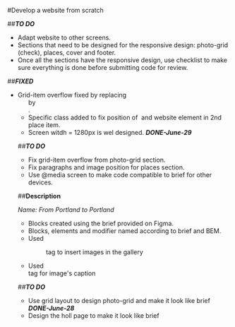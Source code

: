 #Develop a website from scratch

##**_TO DO_**
* Adapt website to other screens.
* Sections that need to be designed for the responsive design: photo-grid (check), places, cover and footer.
* Once all the sections have the responsive design, use checklist to make sure everything is done before submitting code for review.

##**_FIXED_**
* Grid-item overflow fixed by replacing <ul> by <div>.
* Specific class added to fix position of <img> and website element in 2nd place item.
* Screen witdh = 1280px is wel designed. **_DONE-June-29_**

##**_TO DO_**
* Fix grid-item overflow from photo-grid section.
* Fix paragraphs and image position for places section.
* Use @media screen to make code compatible to brief for other devices.

##**Description**

*Name: From Portland to Portland*

* Blocks created using the brief provided on Figma.
* Blocks, elements and modifier named according to brief and BEM.
* Used <figure> tag to insert images in the gallery
* Used <figcaption> tag for image's caption


##**_TO DO_**
* Use grid layout to design photo-grid and make it look like brief **_DONE-June-28_**
* Design the holl page to make it look like brief
